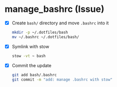 # manage_bashrc (Issue)

- [x] Create `bash/` directory and move `.bashrc` into it
  ```zsh
  mkdir -p ~/.dotfiles/bash
  mv ~/.bashrc ~/.dotfiles/bash/
  ```
- [x] Symlink with stow
  ```zsh
  stow -vt ~ bash
  ```
- [x] Commit the update
  ```zsh
  git add bash/.bashrc
  git commit -m "add: manage .bashrc with stow"
  ```
